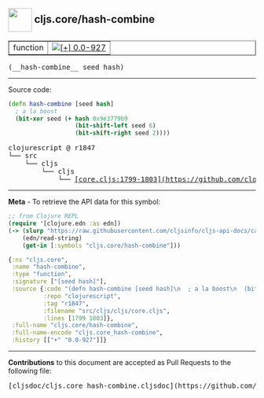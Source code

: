 ## <img width="48px" valign="middle" src="http://i.imgur.com/Hi20huC.png"> cljs.core/hash-combine

 <table border="1">
<tr>

<td>function</td>
<td><a href="https://github.com/cljsinfo/cljs-api-docs/tree/0.0-927"><img valign="middle" alt="[+] 0.0-927" src="https://img.shields.io/badge/+-0.0--927-lightgrey.svg"></a> </td>
</tr>
</table>

 <samp>
(__hash-combine__ seed hash)<br>
</samp>

---





Source code:

```clj
(defn hash-combine [seed hash]
  ; a la boost
  (bit-xor seed (+ hash 0x9e3779b9
                   (bit-shift-left seed 6)
                   (bit-shift-right seed 2))))
```

 <pre>
clojurescript @ r1847
└── src
    └── cljs
        └── cljs
            └── <ins>[core.cljs:1799-1803](https://github.com/clojure/clojurescript/blob/r1847/src/cljs/cljs/core.cljs#L1799-L1803)</ins>
</pre>


---

__Meta__ - To retrieve the API data for this symbol:

```clj
;; from Clojure REPL
(require '[clojure.edn :as edn])
(-> (slurp "https://raw.githubusercontent.com/cljsinfo/cljs-api-docs/catalog/cljs-api.edn")
    (edn/read-string)
    (get-in [:symbols "cljs.core/hash-combine"]))
```

```clj
{:ns "cljs.core",
 :name "hash-combine",
 :type "function",
 :signature ["[seed hash]"],
 :source {:code "(defn hash-combine [seed hash]\n  ; a la boost\n  (bit-xor seed (+ hash 0x9e3779b9\n                   (bit-shift-left seed 6)\n                   (bit-shift-right seed 2))))",
          :repo "clojurescript",
          :tag "r1847",
          :filename "src/cljs/cljs/core.cljs",
          :lines [1799 1803]},
 :full-name "cljs.core/hash-combine",
 :full-name-encode "cljs.core_hash-combine",
 :history [["+" "0.0-927"]]}

```

---

__Contributions__ to this document are accepted as Pull Requests to the following file:

 <pre>
[cljsdoc/cljs.core_hash-combine.cljsdoc](https://github.com/cljsinfo/cljs-api-docs/blob/master/cljsdoc/cljs.core_hash-combine.cljsdoc)
</pre>

